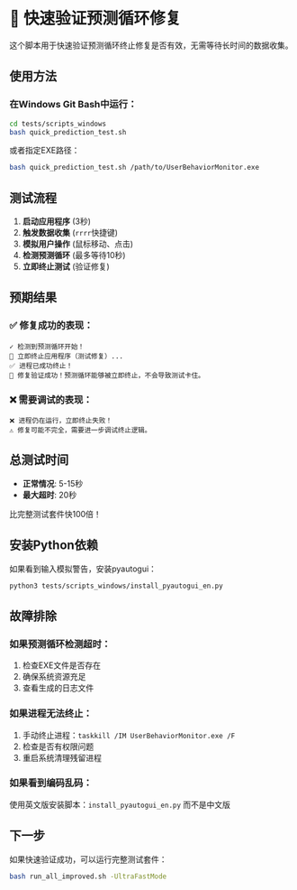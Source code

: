 # 🚀 快速验证预测循环修复

这个脚本用于快速验证预测循环终止修复是否有效，无需等待长时间的数据收集。

## 使用方法

### 在Windows Git Bash中运行：

```bash
cd tests/scripts_windows
bash quick_prediction_test.sh
```

或者指定EXE路径：
```bash
bash quick_prediction_test.sh /path/to/UserBehaviorMonitor.exe
```

## 测试流程

1. **启动应用程序** (3秒)
2. **触发数据收集** (`rrrr`快捷键)
3. **模拟用户操作** (鼠标移动、点击)
4. **检测预测循环** (最多等待10秒)
5. **立即终止测试** (验证修复)

## 预期结果

### ✅ 修复成功的表现：
```
✓ 检测到预测循环开始！
🛑 立即终止应用程序（测试修复）...
✅ 进程已成功终止！
🎉 修复验证成功！预测循环能够被立即终止，不会导致测试卡住。
```

### ❌ 需要调试的表现：
```
❌ 进程仍在运行，立即终止失败！
⚠️ 修复可能不完全，需要进一步调试终止逻辑。
```

## 总测试时间

- **正常情况**: 5-15秒
- **最大超时**: 20秒

比完整测试套件快100倍！

## 安装Python依赖

如果看到输入模拟警告，安装pyautogui：
```bash
python3 tests/scripts_windows/install_pyautogui_en.py
```

## 故障排除

### 如果预测循环检测超时：
1. 检查EXE文件是否存在
2. 确保系统资源充足
3. 查看生成的日志文件

### 如果进程无法终止：
1. 手动终止进程：`taskkill /IM UserBehaviorMonitor.exe /F`
2. 检查是否有权限问题
3. 重启系统清理残留进程

### 如果看到编码乱码：
使用英文版安装脚本：`install_pyautogui_en.py` 而不是中文版

## 下一步

如果快速验证成功，可以运行完整测试套件：
```bash
bash run_all_improved.sh -UltraFastMode
```

